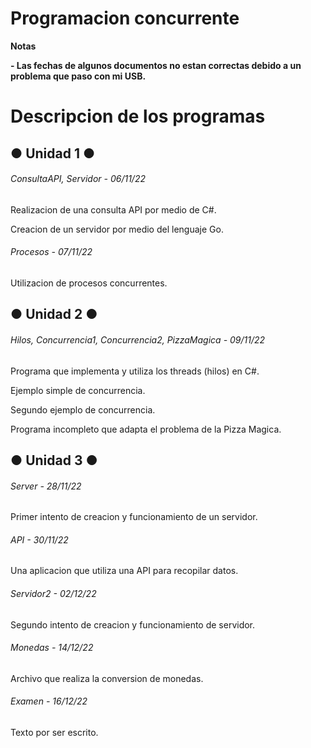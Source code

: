 # Programacion concurrente

<!----Notas---->
**Notas**

**- Las fechas de algunos documentos no estan correctas debido a un problema que paso con mi USB.**
<!----Separador de las notas---->

<!----Directorio con descripcion de los programas---->
# Descripcion de los programas
## ● Unidad 1 ●
###### ConsultaAPI, Servidor - 06/11/22
Realizacion de una consulta API por medio de C#.

<!----Separador---->

Creacion de un servidor por medio del lenguaje Go.

<!----Separador---->

###### Procesos - 07/11/22
Utilizacion de procesos concurrentes.

<!----Separador---->

## ● Unidad 2 ●
###### Hilos, Concurrencia1, Concurrencia2, PizzaMagica - 09/11/22
Programa que implementa y utiliza los threads (hilos) en C#.

<!----Separador---->

Ejemplo simple de concurrencia.

<!----Separador---->

Segundo ejemplo de concurrencia.

<!----Separador---->

Programa incompleto que adapta el problema de la Pizza Magica.

<!----Separador---->

## ● Unidad 3 ●
###### Server - 28/11/22
Primer intento de creacion y funcionamiento de un servidor.

<!----Separador---->

###### API - 30/11/22
Una aplicacion que utiliza una API para recopilar datos.

<!----Separador---->

###### Servidor2 - 02/12/22
Segundo intento de creacion y funcionamiento de servidor.

<!----Separador---->

###### Monedas - 14/12/22
Archivo que realiza la conversion de monedas.

<!----Separador---->

###### Examen - 16/12/22
Texto por ser escrito.

<!----Separador del directorio con descripcion de los programas---->